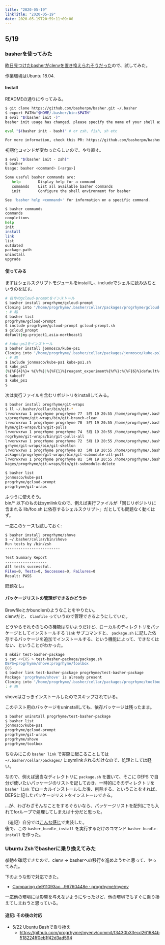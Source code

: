 ```yaml
---
title: "2020-05-19"
linkTitle: "2020-05-19"
date: 2020-05-19T20:59:11+09:00
---
```


## 5/19
### basherを使ってみた

[昨日見つけたbasherがclenvを置き換えられそうだった](../20200518/#clenvはbasherで完全に置き換えられそう)ので、試してみた。

作業環境はUbuntu 18.04.

#### Install

READMEの通りにやってみる。

```sh
$ git clone https://github.com/basherpm/basher.git ~/.basher
$ export PATH="$HOME/.basher/bin:$PATH"
$ eval "$(basher init -)"
basher init usage has changed, please specify the name of your shell as an argument:

eval "$(basher init - bash)" # or zsh, fish, sh etc

For more information, check this PR: https://github.com/basherpm/basher/pull/77
```

初期化コマンドが変わったらしいので、やり直す。

```sh
$ eval "$(basher init - zsh)"
$ basher
Usage: basher <command> [<args>]

Some useful basher commands are:
   help        Display help for a command
   commands    List all available basher commands
   init        Configure the shell environment for basher

See 'basher help <command>' for information on a specific command.

$ basher commands
commands
completions
help
init
install
link
list
outdated
package-path
uninstall
upgrade
```

#### 使ってみる

まずはシェルスクリプトモジュールをinstallし、includeでシェルに読み込むというのを試す。

```sh
# 自作のgcloud-promptをインストール
$ basher install progrhyme/gcloud-prompt
Cloning into '/home/progrhyme/.basher/cellar/packages/progrhyme/gcloud-prompt'...
: # 略
$ basher list
progrhyme/gcloud-prompt
$ include progrhyme/gcloud-prompt gcloud-prompt.sh
$ gcloud_prompt
default|my-project1,asia-northeast1

# kube-ps1をインストール
$ basher install jonmosco/kube-ps1
Cloning into '/home/progrhyme/.basher/cellar/packages/jonmosco/kube-ps1'...
: # 略
$ include jonmosco/kube-ps1 kube-ps1.sh
$ kube_ps1
(%{%F{4}%}⎈ %{%f%}|%{%F{1}%}reagent_experiment%{%f%}:%{%F{6}%}default%{%f%})
$ kubeoff
$ kube_ps1
$
```

次は実行ファイルを含むリポジトリをinstallしてみる。

```sh
$ basher install progrhyme/git-wraps
$ ll ~/.basher/cellar/bin/git-*
lrwxrwxrwx 1 progrhyme progrhyme 77  5月 19 20:55 /home/progrhyme/.basher/cellar/bin/git-branch-clean -> /home/progrhyme/.basher/cellar/package
s/progrhyme/git-wraps/bin/git-branch-clean
lrwxrwxrwx 1 progrhyme progrhyme 70  5月 19 20:55 /home/progrhyme/.basher/cellar/bin/git-pulls -> /home/progrhyme/.basher/cellar/packages/progr
hyme/git-wraps/bin/git-pulls
lrwxrwxrwx 1 progrhyme progrhyme 74  5月 19 20:55 /home/progrhyme/.basher/cellar/bin/git-pulls-all -> /home/progrhyme/.basher/cellar/packages/p
rogrhyme/git-wraps/bin/git-pulls-all
lrwxrwxrwx 1 progrhyme progrhyme 72  5月 19 20:55 /home/progrhyme/.basher/cellar/bin/git-skelton -> /home/progrhyme/.basher/cellar/packages/pro
grhyme/git-wraps/bin/git-skelton
lrwxrwxrwx 1 progrhyme progrhyme 83  5月 19 20:55 /home/progrhyme/.basher/cellar/bin/git-submodule-all-pull -> /home/progrhyme/.basher/cellar/p
ackages/progrhyme/git-wraps/bin/git-submodule-all-pull
lrwxrwxrwx 1 progrhyme progrhyme 81  5月 19 20:55 /home/progrhyme/.basher/cellar/bin/git-submodule-delete -> /home/progrhyme/.basher/cellar/pac
kages/progrhyme/git-wraps/bin/git-submodule-delete

$ basher list
jonmosco/kube-ps1
progrhyme/gcloud-prompt
progrhyme/git-wraps
```

ふつうに使えそう。  
bin/* 以下のものはsymlinkなので、例えば実行ファイルが「同じリポジトリに含まれる lib/foo.sh に依存するシェルスクリプト」だとしても問題なく動くはず。

一応このケースも試しておく:

```sh
$ basher install progrhyme/shove
$ ~/.basher/cellar/bin/shove
Run tests by /bin/zsh
-------------------------

Test Summary Report
-------------------
All tests successful.
Files=0, Tests=0, Successes=0, Failures=0
Result: PASS
```

問題なし。

#### パッケージリストの管理ができるかどうか

Brewfileとかbundlerのようなことをやりたい。  
clenvだと、 `Clamfile` っていうので管理できるようにしていた。

どうやらそれそのものの機能はないようだけど、ローカルのディレクトリをパッケージとしてインストールする `link` サブコマンドと、 `package.sh` に記した依存するパッケージを追加でインストールする、という機能によって、できなくはない、ということがわかった。

```sh
$ mkdir test-basher-package
$ cat <<EOS > test-basher-package/package.sh        
DEPS=progrhyme/shove:progrhyme/toolbox
EOS
$ basher link test-basher-package progrhyme/test-basher-package
Package 'progrhyme/shove' is already present
Cloning into '/home/progrhyme/.basher/cellar/packages/progrhyme/toolbox'...
: # 略
```

shoveはさっきインストールしたのでスキップされている。

このテスト用のパッケージをuninstallしても、依存パッケージは残ったまま。

```sh
$ basher uninstall progrhyme/test-basher-package
$ basher list
jonmosco/kube-ps1
progrhyme/gcloud-prompt
progrhyme/git-wraps
progrhyme/shove
progrhyme/toolbox
```

ちなみにこの `basher link` で実際に起こることしては `~/.basher/cellar/packages/` にsymlinkされるだけなので、処理としては軽い。

なので、例えば適当なディレクトリに `package.sh` を置いて、そこに DEPS で自分が使いたいパッケージのリストを記しておき、一時的にそのディレクトリを `basher link` でローカルインストールした後、削除する、ということをすれば、DEPSに記したパッケージリストをインストールできる。

…が、わざわざそんなことをするぐらいなら、パッケージリストを配列にでも入れてforループで処理してしまえば十分だと思った。

（追記）自分では[こんな感じ](https://github.com/progrhyme/myenv/compare/de911093ac1493edb80b402df97f2e55a6e38a47...96760448e5f819aeaa5d00af19590c724995e703#diff-c52f04761593f00b4f12c50e8460a1ee)で実装した。  
後で、この `basher_bundle_install` を実行するだけのコマンド `basher-bundle-install` を作った。

### Ubuntu Zshでbasherに乗り換えてみた

挙動を確認できたので、clenv -> basherへの移行を進めようかと思って、やってみた。

下のような形で対応できた。

- [Comparing de911093ac...96760448e · progrhyme/myenv](https://github.com/progrhyme/myenv/compare/de911093ac1493edb80b402df97f2e55a6e38a47...96760448e5f819aeaa5d00af19590c724995e703)

一応他の環境には影響を与えないようにやったけど、他の環境でもすぐに乗り換えてしまおうと思っている。

#### 追記: その後の対応

- 5/22 Ubuntu Bashで乗り換え
   - https://github.com/progrhyme/myenv/commit/f3430b33ecd261684b518224ff0eb1f42d3ad594
